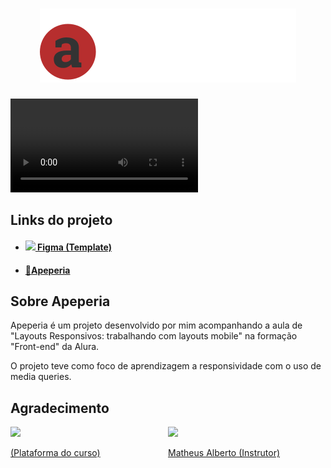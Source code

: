 <h1 align="center">
    <img src="img/logo-apeperia.svg"/>
</h1>

![Apeperia Preview](./img/preview.mp4)

## Links do projeto
- [<h4><img src="https://cdn-icons-png.flaticon.com/512/5968/5968705.png" width="20px"/> Figma (Template) </h4>](https://www.figma.com/file/FidBn9f7BoBCoEs19EzbUD/Apeperia-Mobile-First?node-id=0%3A1) 

- [<h4>🔗Apeperia</h4>](https://swaveng.github.io/projeto-apeperia/)

## Sobre Apeperia
<p>Apeperia é um projeto desenvolvido por mim acompanhando a aula de "Layouts Responsivos: trabalhando com layouts mobile" na formação "Front-end" da Alura.</p>
<p>O projeto teve como foco de aprendizagem a responsividade com o uso de media queries.</p>

## Agradecimento
<div style="display:grid; grid-template-columns: 1fr 1fr;">
    <div>
        <a href="https://www.alura.com.br/">
            <img src="https://cursos.alura.com.br/assets/images/logos/logo-alura.svg">
            <p>(Plataforma do curso)</p>
        </a>
    </div>
    <div>
        <a href="https://github.com/ikyrie">
            <img src="https://cdn2.gnarususercontent.com.br/1/57911/5ac832a2-5632-4c16-84c1-73dede832aa0.jpg?width=100&height=100&aspect_ratio=1:1">
            <p>Matheus Alberto (Instrutor)</p>
        </a>
    </div>
</div>